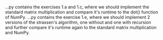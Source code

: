 ...py contains the exercises 1.a and 1.c, where we should implement the standard matrix multiplication
and compare it's runtime to the dot() function of NumPy.
...py contains the exercise 1.e, where we should implement 2 versions of the strassen's algorithm, one
without and one with recursion and further compare it's runtime again to the standard matrix 
multiplication and NumPy. 
